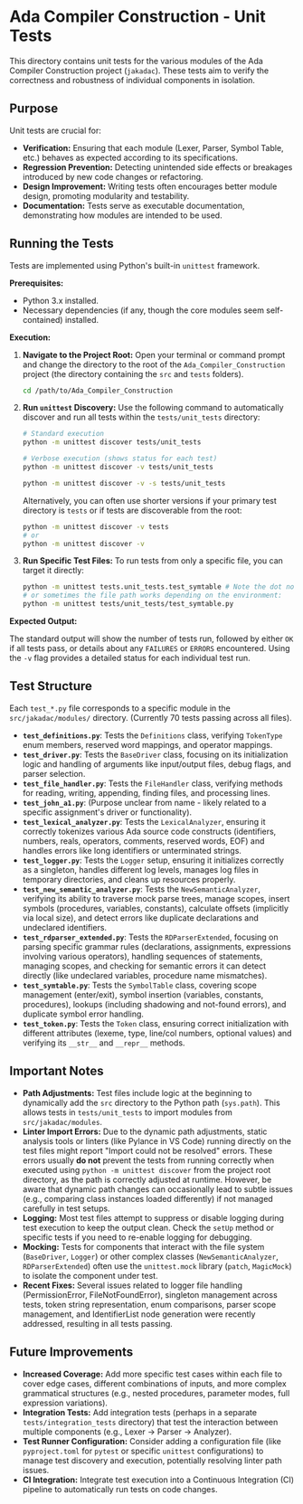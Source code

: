 # Ada Compiler Construction - Unit Tests

This directory contains unit tests for the various modules of the Ada Compiler Construction project (`jakadac`). These tests aim to verify the correctness and robustness of individual components in isolation.

## Purpose

Unit tests are crucial for:

* **Verification:** Ensuring that each module (Lexer, Parser, Symbol Table, etc.) behaves as expected according to its specifications.
* **Regression Prevention:** Detecting unintended side effects or breakages introduced by new code changes or refactoring.
* **Design Improvement:** Writing tests often encourages better module design, promoting modularity and testability.
* **Documentation:** Tests serve as executable documentation, demonstrating how modules are intended to be used.

## Running the Tests

Tests are implemented using Python's built-in `unittest` framework.

**Prerequisites:**

* Python 3.x installed.
* Necessary dependencies (if any, though the core modules seem self-contained) installed.

**Execution:**

1. **Navigate to the Project Root:** Open your terminal or command prompt and change the directory to the root of the `Ada_Compiler_Construction` project (the directory containing the `src` and `tests` folders).

   ```bash
   cd /path/to/Ada_Compiler_Construction
   ```
2. **Run `unittest` Discovery:** Use the following command to automatically discover and run all tests within the `tests/unit_tests` directory:

   ```bash
   # Standard execution
   python -m unittest discover tests/unit_tests

   # Verbose execution (shows status for each test)
   python -m unittest discover -v tests/unit_tests

   python -m unittest discover -v -s tests/unit_tests
   ```

   Alternatively, you can often use shorter versions if your primary test directory is `tests` or if tests are discoverable from the root:

   ```bash
   python -m unittest discover -v tests
   # or
   python -m unittest discover -v
   ```
3. **Run Specific Test Files:** To run tests from only a specific file, you can target it directly:

   ```bash
   python -m unittest tests.unit_tests.test_symtable # Note the dot notation
   # or sometimes the file path works depending on the environment:
   python -m unittest tests/unit_tests/test_symtable.py
   ```

**Expected Output:**

The standard output will show the number of tests run, followed by either `OK` if all tests pass, or details about any `FAILURES` or `ERRORS` encountered. Using the `-v` flag provides a detailed status for each individual test run.

## Test Structure

Each `test_*.py` file corresponds to a specific module in the `src/jakadac/modules/` directory. (Currently 70 tests passing across all files).

* **`test_definitions.py`**: Tests the `Definitions` class, verifying `TokenType` enum members, reserved word mappings, and operator mappings.
* **`test_driver.py`**: Tests the `BaseDriver` class, focusing on its initialization logic and handling of arguments like input/output files, debug flags, and parser selection.
* **`test_file_handler.py`**: Tests the `FileHandler` class, verifying methods for reading, writing, appending, finding files, and processing lines.
* **`test_john_a1.py`**: (Purpose unclear from name - likely related to a specific assignment's driver or functionality).
* **`test_lexical_analyzer.py`**: Tests the `LexicalAnalyzer`, ensuring it correctly tokenizes various Ada source code constructs (identifiers, numbers, reals, operators, comments, reserved words, EOF) and handles errors like long identifiers or unterminated strings.
* **`test_logger.py`**: Tests the `Logger` setup, ensuring it initializes correctly as a singleton, handles different log levels, manages log files in temporary directories, and cleans up resources properly.
* **`test_new_semantic_analyzer.py`**: Tests the `NewSemanticAnalyzer`, verifying its ability to traverse mock parse trees, manage scopes, insert symbols (procedures, variables, constants), calculate offsets (implicitly via local size), and detect errors like duplicate declarations and undeclared identifiers.
* **`test_rdparser_extended.py`**: Tests the `RDParserExtended`, focusing on parsing specific grammar rules (declarations, assignments, expressions involving various operators), handling sequences of statements, managing scopes, and checking for semantic errors it can detect directly (like undeclared variables, procedure name mismatches).
* **`test_symtable.py`**: Tests the `SymbolTable` class, covering scope management (enter/exit), symbol insertion (variables, constants, procedures), lookups (including shadowing and not-found errors), and duplicate symbol error handling.
* **`test_token.py`**: Tests the `Token` class, ensuring correct initialization with different attributes (lexeme, type, line/col numbers, optional values) and verifying its `__str__` and `__repr__` methods.

## Important Notes

* **Path Adjustments:** Test files include logic at the beginning to dynamically add the `src` directory to the Python path (`sys.path`). This allows tests in `tests/unit_tests` to import modules from `src/jakadac/modules`.
* **Linter Import Errors:** Due to the dynamic path adjustments, static analysis tools or linters (like Pylance in VS Code) running directly on the test files might report "Import could not be resolved" errors. These errors usually **do not** prevent the tests from running correctly when executed using `python -m unittest discover` from the project root directory, as the path is correctly adjusted at runtime. However, be aware that dynamic path changes can occasionally lead to subtle issues (e.g., comparing class instances loaded differently) if not managed carefully in test setups.
* **Logging:** Most test files attempt to suppress or disable logging during test execution to keep the output clean. Check the `setUp` method or specific tests if you need to re-enable logging for debugging.
* **Mocking:** Tests for components that interact with the file system (`BaseDriver`, `Logger`) or other complex classes (`NewSemanticAnalyzer`, `RDParserExtended`) often use the `unittest.mock` library (`patch`, `MagicMock`) to isolate the component under test.
* **Recent Fixes:** Several issues related to logger file handling (PermissionError, FileNotFoundError), singleton management across tests, token string representation, enum comparisons, parser scope management, and IdentifierList node generation were recently addressed, resulting in all tests passing.

## Future Improvements

* **Increased Coverage:** Add more specific test cases within each file to cover edge cases, different combinations of inputs, and more complex grammatical structures (e.g., nested procedures, parameter modes, full expression variations).
* **Integration Tests:** Add integration tests (perhaps in a separate `tests/integration_tests` directory) that test the interaction between multiple components (e.g., Lexer -> Parser -> Analyzer).
* **Test Runner Configuration:** Consider adding a configuration file (like `pyproject.toml` for `pytest` or specific `unittest` configurations) to manage test discovery and execution, potentially resolving linter path issues.
* **CI Integration:** Integrate test execution into a Continuous Integration (CI) pipeline to automatically run tests on code changes.
